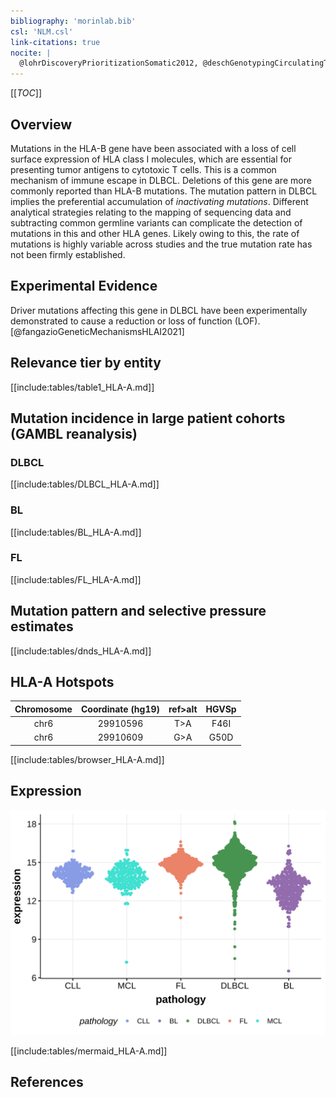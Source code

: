```yaml
---
bibliography: 'morinlab.bib'
csl: 'NLM.csl'
link-citations: true
nocite: |
  @lohrDiscoveryPrioritizationSomatic2012, @deschGenotypingCirculatingTumor2020, 
---
```

[[_TOC_]]

## Overview
Mutations in the HLA-B gene have been associated with a loss of cell surface expression of HLA class I molecules, which are essential for presenting tumor antigens to cytotoxic T cells. This is a common mechanism of immune escape in DLBCL. Deletions of this gene are more commonly reported than HLA-B mutations.
 The mutation pattern in DLBCL implies the preferential accumulation of *inactivating mutations*. Different analytical strategies relating to the mapping of sequencing data and subtracting common germline variants can complicate the detection of mutations in this and other HLA genes. Likely owing to this, the rate of mutations is highly variable across studies and the true mutation rate has not been firmly established. 


## Experimental Evidence

Driver mutations affecting this gene in DLBCL have been experimentally demonstrated to cause a reduction or loss of function (LOF).[@fangazioGeneticMechanismsHLAI2021]

## Relevance tier by entity

[[include:tables/table1_HLA-A.md]]

## Mutation incidence in large patient cohorts (GAMBL reanalysis)

### DLBCL
[[include:tables/DLBCL_HLA-A.md]]

### BL
[[include:tables/BL_HLA-A.md]]

### FL
[[include:tables/FL_HLA-A.md]]

## Mutation pattern and selective pressure estimates

[[include:tables/dnds_HLA-A.md]]


## HLA-A Hotspots

| Chromosome |Coordinate (hg19) | ref>alt | HGVSp | 
 | :---:| :---: | :--: | :---: |
| chr6 | 29910596 | T>A | F46I |
| chr6 | 29910609 | G>A | G50D |

[[include:tables/browser_HLA-A.md]]

## Expression
![](images/gene_expression/HLA-A_by_pathology.svg)
<!-- ORIGIN: deschGenotypingCirculatingTumor2020 -->
<!-- BL: 2 -->
<!-- PMBL: deschGenotypingCirculatingTumor2020 -->

[[include:tables/mermaid_HLA-A.md]]

## References


